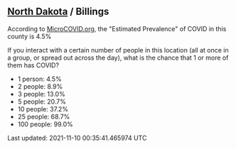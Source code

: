 
## [North Dakota](/united-states/north-dakota) / Billings

According to [MicroCOVID.org](http://microcovid.org),
the "Estimated Prevalence" of COVID in this county is 4.5%

If you interact with a certain number of people in this location
(all at once in a group, or spread out across the day), what is the chance that
1 or more of them has COVID?

- 1 person: 4.5%
- 2 people: 8.9%
- 3 people: 13.0%
- 5 people: 20.7%
- 10 people: 37.2%
- 25 people: 68.7%
- 100 people: 99.0%

Last updated: 2021-11-10 00:35:41.465974 UTC

